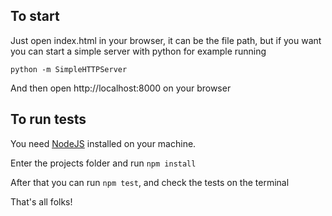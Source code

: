 ## To start
Just open index.html in your browser, it can be the file path, but if you want you can start a simple server with python for example running

```
python -m SimpleHTTPServer
```

And then open http://localhost:8000 on your browser

## To run tests
You need [NodeJS](http://nodejs.org/) installed on your machine.

Enter the projects folder and run `npm install`

After that you can run `npm test`, and check the tests on the terminal

That's all folks!